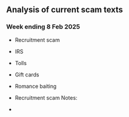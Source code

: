 ## Analysis of current scam texts

### Week ending 8 Feb 2025

- Recruitment scam
- IRS
- Tolls
- Gift cards
- Romance baiting <br>


- Recruitment scam
Notes:
- 
